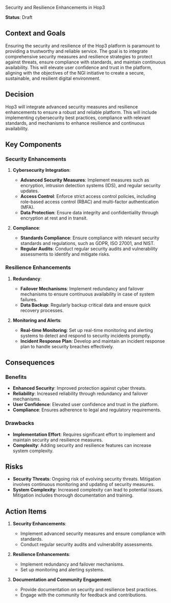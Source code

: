 Security and Resilience Enhancements in Hop3

**Status**: Draft

## Context and Goals

Ensuring the security and resilience of the Hop3 platform is paramount to providing a trustworthy and reliable service. The goal is to integrate comprehensive security measures and resilience strategies to protect against threats, ensure compliance with standards, and maintain continuous availability. This will elevate user confidence and trust in the platform, aligning with the objectives of the NGI initiative to create a secure, sustainable, and resilient digital environment.

## Decision

Hop3 will integrate advanced security measures and resilience enhancements to ensure a robust and reliable platform. This will include implementing cybersecurity best practices, compliance with relevant standards, and mechanisms to enhance resilience and continuous availability.

## Key Components

### Security Enhancements

1. **Cybersecurity Integration**:
   - **Advanced Security Measures**: Implement measures such as encryption, intrusion detection systems (IDS), and regular security updates.
   - **Access Control**: Enforce strict access control policies, including role-based access control (RBAC) and multi-factor authentication (MFA).
   - **Data Protection**: Ensure data integrity and confidentiality through encryption at rest and in transit.

2. **Compliance**:
   - **Standards Compliance**: Ensure compliance with relevant security standards and regulations, such as GDPR, ISO 27001, and NIST.
   - **Regular Audits**: Conduct regular security audits and vulnerability assessments to identify and mitigate risks.

### Resilience Enhancements

1. **Redundancy**:
   - **Failover Mechanisms**: Implement redundancy and failover mechanisms to ensure continuous availability in case of system failures.
   - **Data Backup**: Regularly backup critical data and ensure quick recovery processes.

2. **Monitoring and Alerts**:
   - **Real-time Monitoring**: Set up real-time monitoring and alerting systems to detect and respond to security incidents promptly.
   - **Incident Response Plan**: Develop and maintain an incident response plan to handle security breaches effectively.

## Consequences

### Benefits

- **Enhanced Security**: Improved protection against cyber threats.
- **Reliability**: Increased reliability through redundancy and failover mechanisms.
- **User Confidence**: Elevated user confidence and trust in the platform.
- **Compliance**: Ensures adherence to legal and regulatory requirements.

### Drawbacks

- **Implementation Effort**: Requires significant effort to implement and maintain security and resilience measures.
- **Complexity**: Adding security and resilience features can increase system complexity.

## Risks

- **Security Threats**: Ongoing risk of evolving security threats. Mitigation involves continuous monitoring and updating of security measures.
- **System Complexity**: Increased complexity can lead to potential issues. Mitigation includes thorough documentation and training.

## Action Items

1. **Security Enhancements**:
   - Implement advanced security measures and ensure compliance with standards.
   - Conduct regular security audits and vulnerability assessments.

2. **Resilience Enhancements**:
   - Implement redundancy and failover mechanisms.
   - Set up monitoring and alerting systems.

3. **Documentation and Community Engagement**:
   - Provide documentation on security and resilience best practices.
   - Engage with the community for feedback and contributions.
